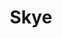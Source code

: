 ---
layout: photography
title:  "Skye"
region: "Scotland"
year: 2019
id: skye
intro: "The Isle of Skye is a popular place these days, but the landscapes can still make you feel like the only person in the world."
seo:
  title: "Travel Photography - Skye"
  description: "Photography from around Skye, including the Quiraing, Camasunary Bay, the Cuillin range, Neist Point and Talisker Bay."
  image:
    url: "Skye-043.jpg"
    alt: "Elgol"
hero:
  image: "Skye-043.jpg"
  alt: "Elgol"
thumb:
  - url: "Skye-008.jpg"
    alt: "Pinnacle Ridge and Loch na Creitheach"
  - url: "Skye-036.jpg"
    alt: "Neist Point Lighthouse"
  - url: "Skye-046.jpg"
    alt: "Sunset on Skye near Tarskavaig"
---